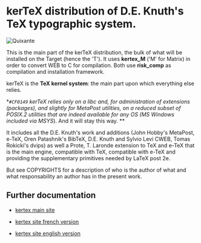 # kerTeX distribution of D.E. Knuth's TeX typographic system.

![Quixante](http://kertex.kergis.com/img/quixante_half.png)

This is the main part of the kerTeX distribution, the bulk of what will
be installed on the Target (hence the 'T'). It uses **kertex_M** ('M'
for Matrix) in order to convert WEB to C for compilation. Both use
**risk_comp** as compilation and installation framework.

kerTeX is the **TeX kernel system**: the main part upon which
everything else relies.

**`#CF0149` kerTeX relies only on a libc and, for
administration of extensions (packages), and slightly for MetaPost
utilities, on a reduced subset of POSIX.2 utilities that are indeed
available for any OS (MS Windows included via MSYS*). And it will
stay this way. **

It includes all the D.E. Knuth's work and additions (John Hobby's
MetaPost, e-TeX, Oren Patashnik's BibTeX, D.E. Knuth and Sylvio Levi 
CWEB, Tomas Rokicki's dvips) as well a Prote, T. Laronde extension to
TeX and e-TeX that is the main engine, compatible with TeX, compatible
with e-TeX and providing the supplementary primitives needed by LaTeX
post 2e.

But see COPYRIGHTS for a description of who is the author of what and
what responsability an author has in the present work.

## Further documentation

* [kertex main site](http://kertex.kergis.com/)

* [kertex site french version](http://kertex.kergis.com/fr/index.html)

* [kertex site english version](http://kertex.kergis.com/en/index.html)

